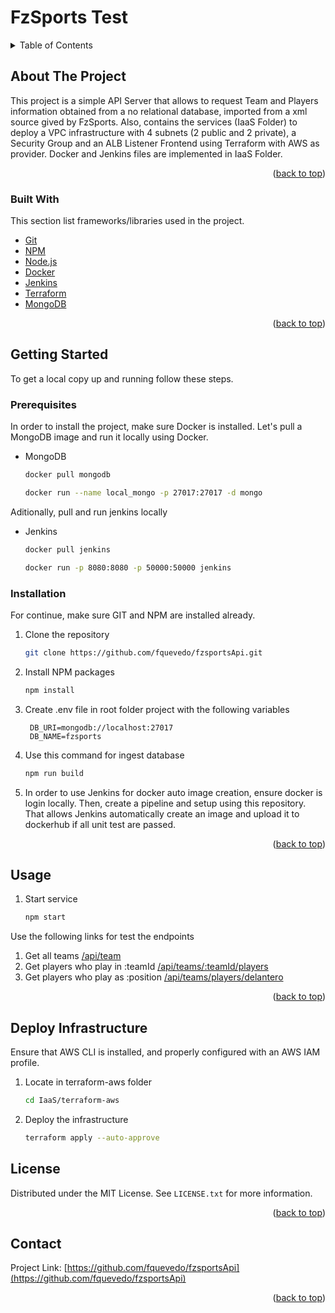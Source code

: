 # FzSports Test
<div id="top"></div>


<details>
  <summary>Table of Contents</summary>
  <ol>
    <li>
      <a href="#about-the-project">About The Project</a>
      <ul>
        <li><a href="#built-with">Built With</a></li>
      </ul>
    </li>
    <li>
      <a href="#getting-started">Getting Started</a>
      <ul>
        <li><a href="#prerequisites">Prerequisites</a></li>
        <li><a href="#installation">Installation</a></li>
      </ul>
    </li>
    <li><a href="#usage">Usage</a></li>
    <li><a href="#deploy-infrastructure">Deploy Infrastructure</a></li>
    <li><a href="#license">License</a></li>
    <li><a href="#contact">Contact</a></li>
  </ol>
</details>




## About The Project

This project is a simple API Server that allows to request Team and Players information obtained from a no relational database, imported from a xml source gived by FzSports. Also, contains the services (IaaS Folder) to deploy a VPC infrastructure with 4 subnets (2 public and 2 private), a Security Group and an ALB Listener Frontend using Terraform with AWS as provider. Docker and Jenkins files are implemented in IaaS Folder.

<p align="right">(<a href="#top">back to top</a>)</p>



### Built With

This section list frameworks/libraries used in the project.

* [Git](https://git-scm.com/)
* [NPM](https://www.npmjs.com/)
* [Node.js](https://nodejs.org/)
* [Docker](https://www.docker.com/)
* [Jenkins](https://www.jenkins.io/)
* [Terraform](https://www.terraform.io/)
* [MongoDB](https://www.mongodb.com/)


<p align="right">(<a href="#top">back to top</a>)</p>




## Getting Started

To get a local copy up and running follow these steps.

### Prerequisites
In order to install the project, make sure Docker is installed. 
Let's pull a MongoDB image and run it locally using Docker.
* MongoDB
  ```sh
  docker pull mongodb
  ```
  ```sh
  docker run --name local_mongo -p 27017:27017 -d mongo
  ```
Aditionally, pull and run jenkins locally
* Jenkins
  ```sh
  docker pull jenkins
  ```
  ```sh
  docker run -p 8080:8080 -p 50000:50000 jenkins
  ```


### Installation
For continue, make sure GIT and NPM are installed already.
1. Clone the repository
   ```sh
   git clone https://github.com/fquevedo/fzsportsApi.git
   ```
2. Install NPM packages
   ```sh
   npm install
   ```
3. Create .env file in root folder project with the following variables
   ```.env
    DB_URI=mongodb://localhost:27017
    DB_NAME=fzsports
   ```
4. Use this command for ingest database
   ```sh
   npm run build
   ```
5. In order to use Jenkins for docker auto image creation, ensure docker is login locally. Then, create a pipeline and setup using this repository. That allows Jenkins automatically create an image and upload it to dockerhub if all unit test are passed.


<p align="right">(<a href="#top">back to top</a>)</p>



## Usage

1. Start service
   ```sh
   npm start
   ```
Use the following links for test the endpoints

1. Get all teams [/api/team](https://localhost:3000/api/team)
2. Get players who play in :teamId [/api/teams/:teamId/players](https://localhost:3000/api/teams/143/players)
3. Get players who play as :position [/api/teams/players/delantero](https://localhost:3000/api/teams/players/delantero)

<p align="right">(<a href="#top">back to top</a>)</p>


## Deploy Infrastructure

Ensure that AWS CLI is installed, and properly configured with an AWS IAM profile.
1. Locate in terraform-aws folder
   ```sh
   cd IaaS/terraform-aws
   ```
2. Deploy the infrastructure
   ```sh
   terraform apply --auto-approve
   ```

## License

Distributed under the MIT License. See `LICENSE.txt` for more information.

<p align="right">(<a href="#top">back to top</a>)</p>


## Contact

Project Link: [https://github.com/fquevedo/fzsportsApi](https://github.com/fquevedo/fzsportsApi)

<p align="right">(<a href="#top">back to top</a>)</p>



